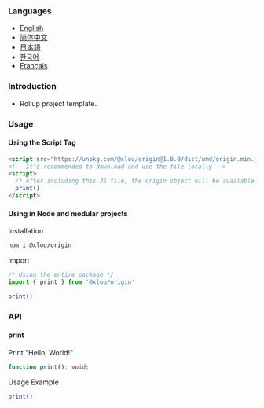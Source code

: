 ### Languages

* [English](https://github.com/omlou/origin#readme)
* [简体中文](https://github.com/omlou/origin/blob/master/docs/md/readme-zh.md)
* [日本語](https://github.com/omlou/origin/blob/master/docs/md/readme-ja.md)
* [한국어](https://github.com/omlou/origin/blob/master/docs/md/readme-ko.md)
* [Français](https://github.com/omlou/origin/blob/master/docs/md/readme-fr.md)

### Introduction

* Rollup project template.

### Usage

#### Using the Script Tag

```html
<script src="https://unpkg.com/@xlou/origin@1.0.0/dist/umd/origin.min.js"></script>
<!-- It's recommended to download and use the file locally -->
<script>
  /* After including this JS file, the origin object will be available on the window */
  print()
</script>
```

#### Using in Node and modular projects

Installation

``` bash
npm i @xlou/origin
```

Import

``` javascript
/* Using the entire package */
import { print } from '@xlou/origin'

print()
```

### API

#### print

Print "Hello, World!"

```typescript
function print(): void;
```

Usage Example

``` javascript
print()
```